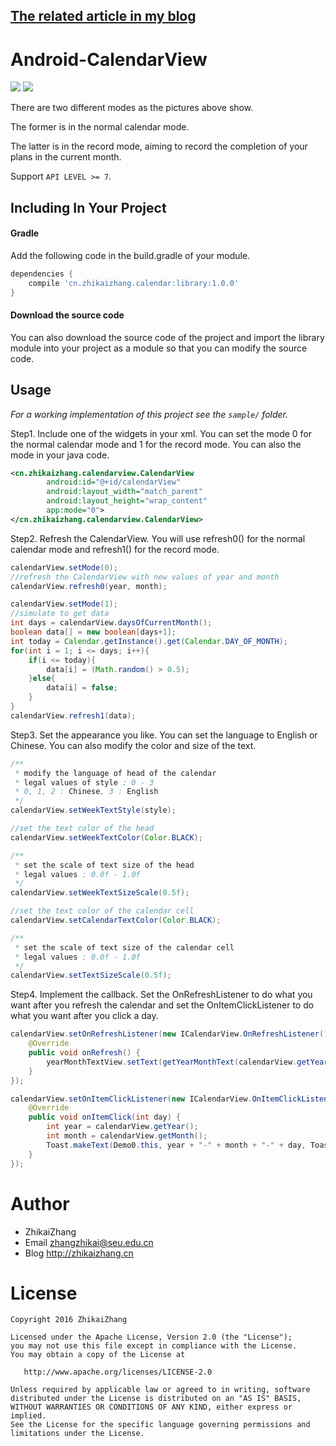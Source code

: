 [The related article in my blog](http://zhikaizhang.cn/2016/05/21/android%E8%87%AA%E5%AE%9A%E4%B9%89%E6%8E%A7%E4%BB%B6%E4%B9%8B%E6%97%A5%E5%8E%86%E6%8E%A7%E4%BB%B6%E7%9A%84%E5%AE%9E%E7%8E%B0/)
-------------------------------------------------------

Android-CalendarView
====================
![](https://github.com/laserwave/Android-CalendarView/blob/master/display/1.gif)
![](https://github.com/laserwave/Android-CalendarView/blob/master/display/2.gif)

There are two different modes as the pictures above show. 

The former is in the normal calendar mode. 

The latter is in the record mode, aiming to record the completion of your plans in the current month. 

Support `API LEVEL >= 7`.

Including In Your Project
-------------------------

#### Gradle
Add the following code in the build.gradle of your module.
```groovy
dependencies {
    compile 'cn.zhikaizhang.calendar:library:1.0.0'
}
```
#### Download the source code
You can also download the source code of the project and import the library module into your project as a module so that you can modify the source code.

Usage
-----
*For a working implementation of this project see the `sample/` folder.*

Step1. Include one of the widgets in your xml. You can set the mode 0 for the normal calendar mode and 1 for the record mode. You can also the mode in your java code.
```xml
<cn.zhikaizhang.calendarview.CalendarView
        android:id="@+id/calendarView"
        android:layout_width="match_parent"
        android:layout_height="wrap_content"
        app:mode="0">
</cn.zhikaizhang.calendarview.CalendarView>
```
Step2. Refresh the CalendarView. You will use refresh0() for the normal calendar mode and refresh1() for the record mode.
```java
calendarView.setMode(0);
//refresh the CalendarView with new values of year and month
calendarView.refresh0(year, month);

calendarView.setMode(1);
//simulate to get data
int days = calendarView.daysOfCurrentMonth();
boolean data[] = new boolean[days+1];
int today = Calendar.getInstance().get(Calendar.DAY_OF_MONTH);
for(int i = 1; i <= days; i++){
	if(i <= today){
		data[i] = (Math.random() > 0.5);
	}else{
		data[i] = false;
	}
}
calendarView.refresh1(data);
```
Step3. Set the appearance you like. You can set the language to English or Chinese. You can also modify the color and size of the text.
```java
/**
 * modify the language of head of the calendar
 * legal values of style : 0 - 3
 * 0, 1, 2 : Chinese, 3 : English
 */
calendarView.setWeekTextStyle(style);

//set the text color of the head
calendarView.setWeekTextColor(Color.BLACK);

/**
 * set the scale of text size of the head
 * legal values : 0.0f - 1.0f
 */
calendarView.setWeekTextSizeScale(0.5f);

//set the text color of the calendar cell
calendarView.setCalendarTextColor(Color.BLACK);

/**
 * set the scale of text size of the calendar cell
 * legal values : 0.0f - 1.0f
 */
calendarView.setTextSizeScale(0.5f);
```
Step4. Implement the callback. Set the OnRefreshListener to do what you want after you refresh the calendar and set the OnItemClickListener to do what you want after you click a day.
```java
calendarView.setOnRefreshListener(new ICalendarView.OnRefreshListener() {
	@Override
	public void onRefresh() {
		yearMonthTextView.setText(getYearMonthText(calendarView.getYear(), calendarView.getMonth()));
	}
});

calendarView.setOnItemClickListener(new ICalendarView.OnItemClickListener() {
	@Override
	public void onItemClick(int day) {
		int year = calendarView.getYear();
		int month = calendarView.getMonth();
		Toast.makeText(Demo0.this, year + "-" + month + "-" + day, Toast.LENGTH_SHORT).show();
	}
});
```

Author
======

 * ZhikaiZhang 
 * Email <zhangzhikai@seu.edu.cn>
 * Blog <http://zhikaizhang.cn>

License
=======

    Copyright 2016 ZhikaiZhang 

    Licensed under the Apache License, Version 2.0 (the "License");
    you may not use this file except in compliance with the License.
    You may obtain a copy of the License at

       http://www.apache.org/licenses/LICENSE-2.0

    Unless required by applicable law or agreed to in writing, software
    distributed under the License is distributed on an "AS IS" BASIS,
    WITHOUT WARRANTIES OR CONDITIONS OF ANY KIND, either express or implied.
    See the License for the specific language governing permissions and
    limitations under the License.

